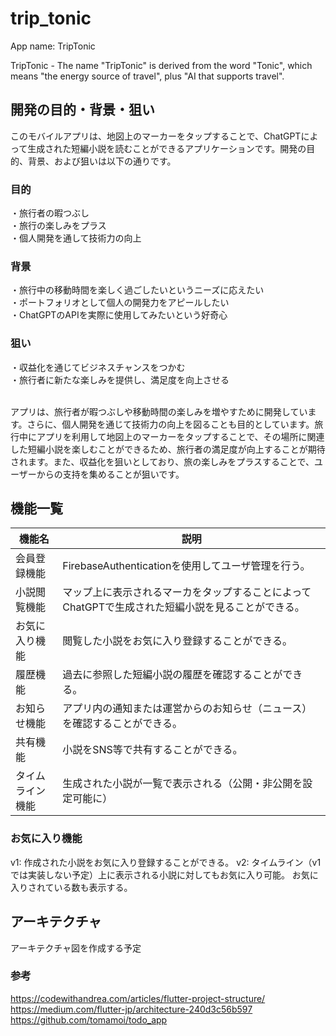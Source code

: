 # trip_tonic

App name: TripTonic

TripTonic - The name "TripTonic" is derived from the word "Tonic", which means "the energy source of travel", plus "AI that supports travel".

## 開発の目的・背景・狙い
このモバイルアプリは、地図上のマーカーをタップすることで、ChatGPTによって生成された短編小説を読むことができるアプリケーションです。開発の目的、背景、および狙いは以下の通りです。

### 目的
・旅行者の暇つぶし<br>
・旅行の楽しみをプラス<br>
・個人開発を通して技術力の向上<br>

### 背景
・旅行中の移動時間を楽しく過ごしたいというニーズに応えたい<br>
・ポートフォリオとして個人の開発力をアピールしたい<br>
・ChatGPTのAPIを実際に使用してみたいという好奇心<br>

### 狙い
・収益化を通じてビジネスチャンスをつかむ<br>
・旅行者に新たな楽しみを提供し、満足度を向上させる<br><br>

アプリは、旅行者が暇つぶしや移動時間の楽しみを増やすために開発しています。さらに、個人開発を通じて技術力の向上を図ることも目的としています。旅行中にアプリを利用して地図上のマーカーをタップすることで、その場所に関連した短編小説を楽しむことができるため、旅行者の満足度が向上することが期待されます。また、収益化を狙いとしており、旅の楽しみをプラスすることで、ユーザーからの支持を集めることが狙いです。

## 機能一覧
|  機能名  |  説明  |
| ---- | ---- |
|  会員登録機能  |  FirebaseAuthenticationを使用してユーザ管理を行う。  |
|  小説閲覧機能  |  マップ上に表示されるマーカをタップすることによってChatGPTで生成された短編小説を見ることができる。  |
|  お気に入り機能  |  閲覧した小説をお気に入り登録することができる。  |
|  履歴機能  |  過去に参照した短編小説の履歴を確認することができる。  |
|  お知らせ機能  |  アプリ内の通知または運営からのお知らせ（ニュース）を確認することができる。  |
|  共有機能  |  小説をSNS等で共有することができる。  |
|  タイムライン機能  |  生成された小説が一覧で表示される（公開・非公開を設定可能に）  |


### お気に入り機能
v1: 作成された小説をお気に入り登録することができる。
v2: タイムライン（v1では実装しない予定）上に表示される小説に対してもお気に入り可能。
お気に入りされている数も表示する。

## アーキテクチャ

アーキテクチャ図を作成する予定

### 参考
https://codewithandrea.com/articles/flutter-project-structure/
https://medium.com/flutter-jp/architecture-240d3c56b597
https://github.com/tomamoi/todo_app
